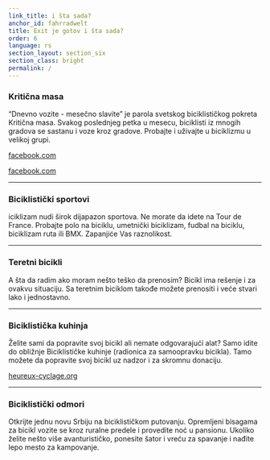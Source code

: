 ```yaml
---
link_title: i šta sada?
anchor_id: fahrradwelt
title: Exit je gotov i šta sada?
order: 6
language: rs
section_layout: section_six
section_class: bright
permalink: /
---
```


### Kritična masa
“Dnevno vozite - mesečno slavite” je parola svetskog biciklističkog pokreta Kritična masa. Svakog poslednjeg petka u mesecu, biciklisti iz mnogih gradova se sastanu i voze kroz gradove. Probajte i uživajte u biciklizmu u velikoj grupi. 

<a href="https://www.facebook.com/groups/kriticnamasa/?ref=br_rs" target="_blank">facebook.com</a>

<a href="https://www.facebook.com/beogradskakriticnamasa/" target="_blank">facebook.com</a>

***

### Biciklistički sportovi
iciklizam nudi širok dijapazon sportova. Ne morate da idete na Tour de France. Probajte polo na biciklu, umetnički biciklizam, fudbal na biciklu, biciklizam ruta ili BMX. Zapanjiće Vas raznolikost. 

***

### Teretni bicikli
A šta da radim ako moram nešto teško da prenosim? Bicikl ima rešenje i za ovakvu situaciju. Sa teretnim biciklom takođe možete prenositi i veće stvari lako i jednostavno. 


***

### Biciklistička kuhinja
Želite sami da popravite svoj bicikl ali nemate odgovarajući alat? Samo idite do obližnje Biciklističke kuhinje (radionica za samoopravku bicikla). Tamo možete da popravite svoj bicikl uz nadzor i za skromnu donaciju.

<a href="http://www.heureux-cyclage.org/Les-ateliers-velo-dans-le-monde.html?lang=en" target="_blank">heureux-cyclage.org</a>

***

### Biciklistički odmori
Otkrijte jednu novu Srbiju na biciklističkom putovanju. Opremljeni bisagama za bicikl vozite se kroz ruralne predele i provedite noć u pansionu. Ukoliko želite nešto više avanturističko, ponesite šator i vreću za spavanje i nađite lepo mesto za kampovanje.
